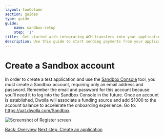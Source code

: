 ```yaml
---
layout: twoColumn
section: guides
type: guide
guide: 
    name: sandbox-setup
    step: '1'
title:  Get started with integrating ACH transfers into your application
description: Use this guide to start sending payments from your application by utilizing our open API with no per transaction fees. 
---
```


# Create a Sandbox account

In order to create a test application and use the [Sandbox Console](/resources/sandbox-console.html) tool, you must create a Sandbox account, requiring only an email address and password. Remember the email and password for this account because you’ll need it to log into the Sandbox Console in the future. Once an account is established, Dwolla will associate a funding source and add $1000 to the account balance to accelerate the onboarding experience. Go to: <a target="_blank" href="https://uat.dwolla.com/Sandbox">https://uat.dwolla.com/Sandbox</a>.  

![Screenshot of Register screen](/images/sandbox-guide-register.png "Register screen")

<nav class="pager-nav">
    <a href="./">Back: Overview</a>
    <a href="02-create-application.html">Next step: Create an application</a>
</nav>